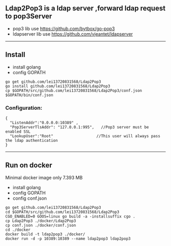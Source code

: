 ## Ldap2Pop3 is a ldap server ,forward ldap request to pop3Server

* pop3 lib use https://github.com/bytbox/go-pop3
* ldapserver lib use https://github.com/vjeantet/ldapserver

---------------
## Install

* install golang
* config GOPATH

```
go get github.com/lei13720831568/Ldap2Pop3
go install github.com/lei13720831568/Ldap2Pop3
cp $GOPATH/src/github.com/lei13720831568/Ldap2Pop3/conf.json  $GOPATH/bin/conf.json

```

### Configuration:
```
{
  "ListenAddr":"0.0.0.0:10389" ,
  "Pop3ServerTlsAddr": "127.0.0.1:995",   //Pop3 server must be enabled SSL
  "LookupUser":"Root"					//This user will always pass the ldap authentication
}

```
------------------
## Run on docker
Minimal docker image only 7.393 MB

* install golang
* config GOPATH
* config conf.json

```
go get github.com/lei13720831568/Ldap2Pop3
cd $GOPATH/src/github.com/lei13720831568/Ldap2Pop3
CGO_ENABLED=0 GOOS=linux go build -a -installsuffix cgo .
cp Ldap2Pop3 ./docker/Ldap2Pop3
cp conf.json ./docker/conf.json
cd ./docker
docker build -t ldap2pop3 ./docker/
docker run -d -p 10389:10389 --name ldap2pop3 ldap2pop3
```
